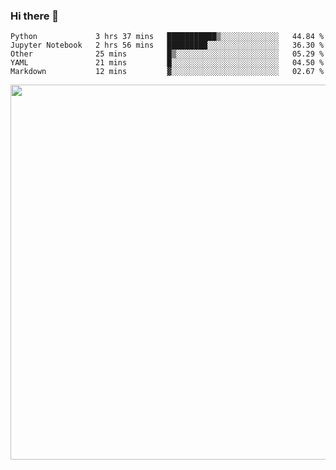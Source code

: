 ### Hi there 👋

<!--START_SECTION:waka-->
```text
Python             3 hrs 37 mins   ███████████▒░░░░░░░░░░░░░   44.84 % 
Jupyter Notebook   2 hrs 56 mins   █████████░░░░░░░░░░░░░░░░   36.30 % 
Other              25 mins         █▒░░░░░░░░░░░░░░░░░░░░░░░   05.29 % 
YAML               21 mins         █░░░░░░░░░░░░░░░░░░░░░░░░   04.50 % 
Markdown           12 mins         ▓░░░░░░░░░░░░░░░░░░░░░░░░   02.67 % 
```
<!--END_SECTION:waka-->

<img src="https://wakatime.com/share/@QuantumA/fc1cfcd9-4c6f-41e9-9c18-f86f6df42a11.svg?sanitize=true" width="600">

<!--
**QuantumA/QuantumA** is a ✨ _special_ ✨ repository because its `README.md` (this file) appears on your GitHub profile.

Here are some ideas to get you started:

- 🔭 I’m currently working on ...
- 🌱 I’m currently learning ...
- 👯 I’m looking to collaborate on ...
- 🤔 I’m looking for help with ...
- 💬 Ask me about ...
- 📫 How to reach me: ...
- 😄 Pronouns: ...
- ⚡ Fun fact: ...
-->
